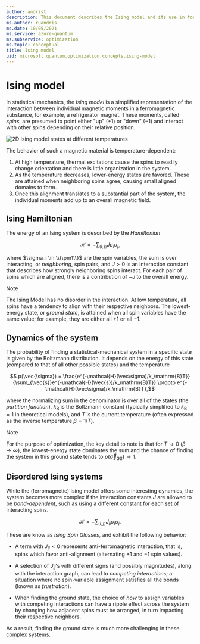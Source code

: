 ```yaml
---
author: andrist
description: This document describes the Ising model and its use in formulating optimization problems.
ms.author: ruandris
ms.date: 10/05/2021
ms.service: azure-quantum
ms.subservice: optimization
ms.topic: conceptual
title: Ising model
uid: microsoft.quantum.optimization.concepts.ising-model
---
```


# Ising model

In statistical mechanics, the *Ising model* is a simplified representation of
the interaction between individual magnetic moments in a ferromagnetic
substance, for example, a refrigerator magnet. These moments, called *spins*, are presumed to
point either "up" ($+1$) or "down" ($-1$) and interact with other spins
depending on their relative position.

![2D Ising model states at different temperatures](~/media/optimization-ising-model.png)

The behavior of such a magnetic material is temperature-dependent:

1. At high temperature, thermal excitations cause the spins to readily
   change orientation and there is little organization in the system.
2. As the temperature decreases, lower-energy states are favored. These
   are attained when neighboring spins agree, causing small aligned domains to
   form.
3. Once this alignment translates to a substantial part of the system, the
   individual moments add up to an overall magnetic field.

## Ising Hamiltonian

The energy of an Ising system is described by the *Hamiltonian*

$$ \mathcal{H} = -\sum_{\langle i,j\rangle} J \sigma_i\sigma_j, $$

where $\sigma_i \in \\{\pm1\\}$ are the spin variables, the sum is over
interacting, or *neighboring*, spin pairs, and $J>0$ is an interaction constant
that describes how strongly neighboring spins interact. For each pair of spins
which are aligned, there is a contribution of $-J$ to the overall energy.

> [!NOTE]
> The Ising Model has no disorder in the interaction. At low temperature,
> all spins have a tendency to align with their respective neighbors. The lowest-energy state, or *ground state*, is attained when all spin
> variables have the same value; for example, they are either all $+1$ or all $-1$.

## Dynamics of the system

The probability of finding a statistical-mechanical system in a specific state is
given by the Boltzmann distribution. It depends on the energy of this state
(compared to that of all other possible states) and the temperature

$$ p(\vec{\sigma}) = \frac{e^{-\mathcal{H}(\vec\sigma)/k_\mathrm{B}T}}{\sum_{\vec{s}}e^{-\mathcal{H}(\vec{s})/k_\mathrm{B}T}} \propto e^{-\mathcal{H}(\vec\sigma)/k_\mathrm{B}T},$$

where the normalizing sum in the denominator is over all of the states (the *partition
function*), $k_\mathrm{B}$ is the Boltzmann constant (typically simplified to
$k_\mathrm{B}=1$ in theoretical models), and $T$ is the current temperature (often
expressed as the inverse temperature $\beta = 1/T$).

> [!NOTE]
> For the purpose of optimization, the key detail to note is that for $T\to 0$
> ($\beta\to\infty$), the lowest-energy state dominates the sum and the chance
> of finding the system in this ground state tends to
> $p(\vec\sigma_{\mathrm{GS}})\to 1$.

## Disordered Ising systems

While the (ferromagnetic) Ising model offers some interesting dynamics,
the system becomes more complex if the interaction constants $J$ are
allowed to be *bond-dependent*, such as using a different constant for
each set of interacting spins.

$$ \mathcal{H} = -\sum_{\langle i,j\rangle} J_{ij} \sigma_i\sigma_j. $$

These are know as *Ising Spin Glasses*, and exhibit the following behavior:

* A term with $J_{ij}<0$ represents anti-ferromagnetic interaction, that is,
  spins which favor anti-alignment (alternating $+1$ and $-1$ spin values).

* A selection of $J_{ij}$'s with different signs (and possibly magnitudes),
  along with the interaction graph, can lead to *competing interactions*;
  a situation where no spin-variable assignment satisfies all the bonds
  (known as *frustration*).

* When finding the ground state, the choice of *how* to assign variables
  with competing interactions can have a ripple effect across the system
  by changing how adjacent spins must be arranged, in turn impacting
  their respective neighbors.

As a result, finding the ground state is much more challenging in these
complex systems.